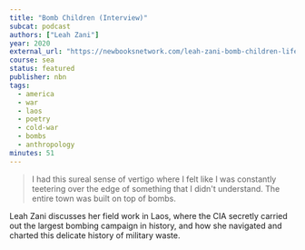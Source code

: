 ```yaml
---
title: "Bomb Children (Interview)"
subcat: podcast
authors: ["Leah Zani"]
year: 2020
external_url: "https://newbooksnetwork.com/leah-zani-bomb-children-life-in-the-former-battlefields-of-laos-duke-up-2019/"
course: sea
status: featured
publisher: nbn
tags:
  - america
  - war
  - laos
  - poetry
  - cold-war
  - bombs
  - anthropology  
minutes: 51
---
```


> I had this sureal sense of vertigo where I felt like I was constantly teetering over the edge of something that I didn't understand. The entire town was built on top of bombs.

Leah Zani discusses her field work in Laos, where the CIA secretly carried out the largest bombing campaign in history, and how she navigated and charted this delicate history of military waste.

